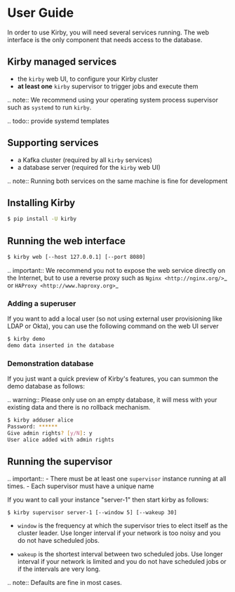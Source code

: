 # User Guide

In order to use Kirby, you will need several services running.
The web interface is the only component that needs access to the database.

## Kirby managed services

- the `kirby` web UI, to configure your Kirby cluster
- **at least one**  `kirby` supervisor to trigger jobs and execute them

.. note:: We recommend using your operating system process supervisor 
          such as `systemd` to run `kirby`. 
          
.. todo:: provide systemd templates

## Supporting services

- a Kafka cluster (required by all `kirby` services)
- a database server (required for the `kirby` web UI)

.. note:: Running both services on the same machine is fine for development


## Installing Kirby

```bash
$ pip install -U kirby
```

## Running the web interface

```bash
$ kirby web [--host 127.0.0.1] [--port 8080]
```

.. important:: We recommend you not to expose the web service directly on the Internet, but to use a reverse proxy such as `Nginx <http://nginx.org/>`_ or `HAProxy <http://www.haproxy.org>`_


### Adding a superuser

If you want to add a local user (so not using external user provisioning like 
LDAP or Okta), you can use the following command on the web UI server

```bash
$ kirby demo
demo data inserted in the database
```

### Demonstration database

If you just want a quick preview of Kirby's features, you can summon the demo
database as follows:

.. warning:: Please only use on an empty database, it will mess with your 
   existing data and there is no rollback mechanism.

```bash
$ kirby adduser alice
Password: ******
Give admin rights? [y/N]: y
User alice added with admin rights
```

## Running the supervisor

.. important:: - There must be at least one `supervisor` instance running at all times.
               - Each supervisor must have a unique name
  
If you want to call your instance "server-1" then start kirby as follows:

```bash
$ kirby supervisor server-1 [--window 5] [--wakeup 30]
```
- `window` is the frequency at which the supervisor tries to elect itself as the 
cluster leader. Use longer interval if your network is too noisy 
and you do not have scheduled jobs.
   
- `wakeup` is the shortest interval between two scheduled jobs. Use longer interval 
if your network is limited and you do not have scheduled jobs or 
if the intervals are very long. 
   
.. note:: Defaults are fine in most cases.   
